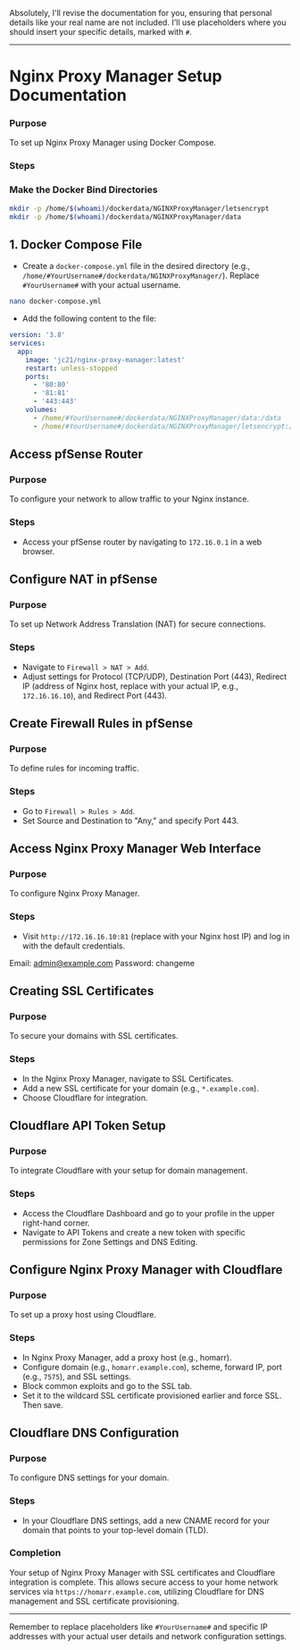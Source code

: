 Absolutely, I'll revise the documentation for you, ensuring that personal details like your real name are not included. I'll use placeholders where you should insert your specific details, marked with `#`.

---

# Nginx Proxy Manager Setup Documentation


### Purpose
To set up Nginx Proxy Manager using Docker Compose.

### Steps
### Make the Docker Bind Directories 

```bash
mkdir -p /home/$(whoami)/dockerdata/NGINXProxyManager/letsencrypt
mkdir -p /home/$(whoami)/dockerdata/NGINXProxyManager/data
```
## 1. Docker Compose File

- Create a `docker-compose.yml` file in the desired directory (e.g., `/home/#YourUsername#/dockerdata/NGINXProxyManager/`). Replace `#YourUsername#` with your actual username.

```bash
nano docker-compose.yml
```
- Add the following content to the file:


```yaml
version: '3.8'
services:
  app:
    image: 'jc21/nginx-proxy-manager:latest'
    restart: unless-stopped
    ports:
      - '80:80'
      - '81:81'
      - '443:443'
    volumes:
      - /home/#YourUsername#/dockerdata/NGINXProxyManager/data:/data
      - /home/#YourUsername#/dockerdata/NGINXProxyManager/letsencrypt:/etc/letsencrypt
```

## Access pfSense Router
### Purpose
To configure your network to allow traffic to your Nginx instance.

### Steps
- Access your pfSense router by navigating to `172.16.0.1` in a web browser.

## Configure NAT in pfSense
### Purpose
To set up Network Address Translation (NAT) for secure connections.

### Steps
- Navigate to `Firewall > NAT > Add`.
- Adjust settings for Protocol (TCP/UDP), Destination Port (443), Redirect IP (address of Nginx host, replace with your actual IP, e.g., `172.16.16.10`), and Redirect Port (443).

## Create Firewall Rules in pfSense
### Purpose
To define rules for incoming traffic.

### Steps
- Go to `Firewall > Rules > Add`.
- Set Source and Destination to "Any," and specify Port 443.

## Access Nginx Proxy Manager Web Interface
### Purpose
To configure Nginx Proxy Manager.

### Steps
- Visit `http://172.16.16.10:81` (replace with your Nginx host IP) and log in with the default credentials.

Email:    admin@example.com
Password: changeme

## Creating SSL Certificates
### Purpose
To secure your domains with SSL certificates.

### Steps
- In the Nginx Proxy Manager, navigate to SSL Certificates.
- Add a new SSL certificate for your domain (e.g., `*.example.com`).
- Choose Cloudflare for integration.

## Cloudflare API Token Setup
### Purpose
To integrate Cloudflare with your setup for domain management.

### Steps
- Access the Cloudflare Dashboard and go to your profile in the upper right-hand corner.
- Navigate to API Tokens and create a new token with specific permissions for Zone Settings and DNS Editing.

## Configure Nginx Proxy Manager with Cloudflare
### Purpose
To set up a proxy host using Cloudflare.

### Steps
- In Nginx Proxy Manager, add a proxy host (e.g., homarr).
- Configure domain (e.g., `homarr.example.com`), scheme, forward IP, port (e.g., `7575`), and SSL settings.
- Block common exploits and go to the SSL tab.
- Set it to the wildcard SSL certificate provisioned earlier and force SSL. Then save.

## Cloudflare DNS Configuration
### Purpose
To configure DNS settings for your domain.

### Steps
- In your Cloudflare DNS settings, add a new CNAME record for your domain that points to your top-level domain (TLD).

### Completion
Your setup of Nginx Proxy Manager with SSL certificates and Cloudflare integration is complete. This allows secure access to your home network services via `https://homarr.example.com`, utilizing Cloudflare for DNS management and SSL certificate provisioning.

---

Remember to replace placeholders like `#YourUsername#` and specific IP addresses with your actual user details and network configuration settings.